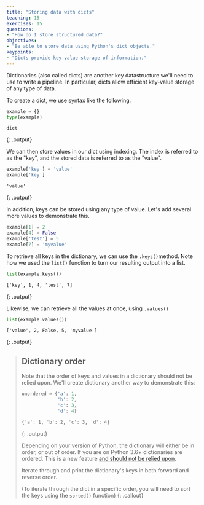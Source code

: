 ```yaml
---
title: "Storing data with dicts"
teaching: 15
exercises: 15
questions:
- "How do I store structured data?"
objectives:
- "Be able to store data using Python's dict objects."
keypoints:
- "Dicts provide key-value storage of information."
---
```


Dictionaries (also called dicts) are another key datastructure we'll need to use to write a pipeline.
In particular, dicts allow efficient key-value storage of any type of data.

To create a dict, we use syntax like the following.

```python
example = {}
type(example)
```

```
dict
```
{: .output}

We can then store values in our dict using indexing.
The index is referred to as the "key",
and the stored data is referred to as the "value".

```python
example['key'] = 'value'
example['key']
```

```
'value'
```
{: .output}

In addition, keys can be stored using any type of value.
Let's add several more values to demonstrate this.

```python
example[1] = 2
example[4] = False
example['test'] = 5
example[7] = 'myvalue'
```


To retrieve all keys in the dictionary, we can use the `.keys()`method.
Note how we used the `list()` function to turn our resulting output into a list.

```python
list(example.keys())
```

```
['key', 1, 4, 'test', 7]
```
{: .output}

Likewise, we can retrieve all the values at once, using `.values()`

```python
list(example.values())
```

```
['value', 2, False, 5, 'myvalue']
```
{: .output}

> ## Dictionary order
> Note that the order of keys and values in a dictionary should not be relied upon.
> We'll create dictionary another way to demonstrate this:
>
> ```python
> unordered = {'a': 1,
>              'b': 2,
>              'c': 3,
>              'd': 4}
> ```
>
> ```
> {'a': 1, 'b': 2, 'c': 3, 'd': 4}
> ```
> {: .output}
>
> Depending on your version of Python, the dictionary will either be in order, or out of order.
> If you are on Python 3.6+ dictionaries are ordered.
> This is a new feature [and should not be relied upon](https://mail.python.org/pipermail/python-dev/2016-September/146348.html).
>
> Iterate through and print the dictionary's keys in both forward and reverse order.
>
> (To iterate through the dict in a specific order, you will need to sort the keys using the `sorted()` function)
{: .callout}
